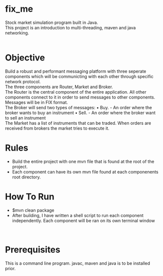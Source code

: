 # fix_me
  Stock market simulation program built in Java. <br />
  This project is an introduction to multi-threading, maven and java networking.<br />
  <br />
# Objective <br />
Build a robust and performant messaging platform with three seperate components which will be communicting with each other through specific network protocol. <br />
The three components are Router, Market and Broker. <br />
The Router is the central component of the entire application. All other components connect to it in order to send messages to other components. Messages will be in FIX format. <br />
The Broker will send two types of messages:
• Buy. - An order where the broker wants to buy an instrument
• Sell. - An order where the broker want to sell an instrument
<br /> 
The Market has a list of instruments that can be traded. When orders are received from brokers the market tries to execute it.
# Rules
 - Build the entire project with one mvn file that is found at the root of the project. <br />
 - Each component can have its own mvn file found at each componenents root directory.<br />
# How To Run
 - $mvn clean package <br />
 - After building, I have written a shell script to run each component independently. Each component will be ran on its own terminal window <br />
 <br />

# Prerequisites
  This is a command line program. javac, maven and java is to be installed prior.
